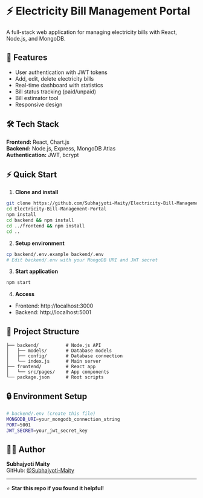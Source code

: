 # ⚡ Electricity Bill Management Portal

A full-stack web application for managing electricity bills with React, Node.js, and MongoDB.

## 🚀 Features

- User authentication with JWT tokens
- Add, edit, delete electricity bills
- Real-time dashboard with statistics
- Bill status tracking (paid/unpaid)
- Bill estimator tool
- Responsive design

## 🛠️ Tech Stack

**Frontend:** React, Chart.js  
**Backend:** Node.js, Express, MongoDB Atlas  
**Authentication:** JWT, bcrypt

## ⚡ Quick Start

1. **Clone and install**
```bash
git clone https://github.com/Subhajyoti-Maity/Electricity-Bill-Management-Portal.git
cd Electricity-Bill-Management-Portal
npm install
cd backend && npm install
cd ../frontend && npm install
cd ..
```

2. **Setup environment**
```bash
cp backend/.env.example backend/.env
# Edit backend/.env with your MongoDB URI and JWT secret
```

3. **Start application**
```bash
npm start
```

4. **Access**
- Frontend: http://localhost:3000
- Backend: http://localhost:5001

## 📁 Project Structure
```
├── backend/          # Node.js API
│   ├── models/       # Database models
│   ├── config/       # Database connection
│   └── index.js      # Main server
├── frontend/         # React app
│   └── src/pages/    # App components
└── package.json      # Root scripts
```

## 🔒 Environment Setup
```bash
# backend/.env (create this file)
MONGODB_URI=your_mongodb_connection_string
PORT=5001
JWT_SECRET=your_jwt_secret_key
```

## 👨‍💻 Author

**Subhajyoti Maity**  
GitHub: [@Subhajyoti-Maity](https://github.com/Subhajyoti-Maity)

---

⭐ **Star this repo if you found it helpful!**